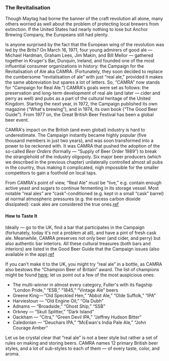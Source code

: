 ### The Revitalisation

Though Maytag had borne the banner of the craft revolution all alone, many others worried as well about the problem of protecting local brewers from extinction. If the United States had nearly nothing to lose but Anchor Brewing Company, the Europeans still had plenty.

Is anyone surprised by the fact that the European wing of the revolution was led by the Brits? On March 16, 1971, four young admirers of good ale — Michael Hardman, Graham Lees, Jim Makin, and Bill Mellor — gathered together in Kruger's Bar, Dunquin, Ireland, and founded one of the most influential consumer organizations in history: the Campaign for the Revitalisation of Ale aka CAMRA. (Fortunately, they soon decided to replace the cumbersome “revitalisation of ale” with just “real ale,” provided it makes the same abbreviation but spares a lot of letters. So, “CAMRA” now stands for “Campaign for Real Ale.”) CAMRA's goals were set as follows: the preservation and long-term development of real ale (and later — cider and perry as well) and pubs as a part of the cultural heritage of the United Kingdom. Starting the next year, in 1972, the Campaign published its own magazine (“What's brewing”), and in 1974, its own book (“The Good Beer Guide”). From 1977 on, the Great British Beer Festival has been a global beer event.

CAMRA's impact on the British (and even global) industry is hard to underestimate. The Campaign instantly became highly popular (five thousand members in just two years), and was soon transformed into a power to be reckoned with. It was CAMRA that pushed the adoption of the so-called *Beer Orders* (formally — “Supply of Beer Order 1989”) to break the stranglehold of the industry oligopoly. Six major beer producers (which we described in the previous chapter) unilaterally controlled almost all pubs in the country, thus making it complicated, nigh impossible for the smaller competitors to gain a foothold on local taps.

From CAMRA's point of view, “Real Ale” must be “live,” e.g. contain enough active yeast and sugars to continue fermenting in its storage vessel. Most notable “real ales” are “cask”-conditioned (e.g. kept in a small “cask” barrel) at normal atmospheric pressures (e.g. the excess carbon dioxide dissipated): cask ales are considered the true ones.[ref](https://camra.org.uk/learn-discover/the-basics/what-is-live-beer/)

#### How to Taste It

Ideally — go to the UK, find a bar that participates in the Campaign (fortunately, today it's not a problem at all), and have a pint of fresh cask ale. Meanwhile, CAMRA preserves not only beer (and cider, and perry) but also authentic bar interiors. All these cultural treasures (both bars and interiors) are listed in the Good Beer Guide that the Campaign issues (also available in the app).[ref](https://camra.org.uk/about/publications/the-good-beer-guide/)

If you can't make it to the UK, you might try “real ale” in a bottle, as CAMRA also bestows the “Champion Beer of Britain” award. The list of champions might be found [here](https://en.wikipedia.org/wiki/Champion_Beer_of_Britain); let us point out a few of the most auspicious ones:
  * The multi-winner in almost every category, Fuller's with its flagship “London Pride,” “ESB,” “1845,” “Vintage Ale” beers
  * Greene King — “Old Speckled Hen,” “Abbot Ale,” “Olde Suffolk,” “IPA”
  * Harviestoun — “Old Engine Oil,” “Ola Dubh”
  * Adnams — “Broadside,” “Ghost Ship,” “SSB”
  * Orkney — “Skull Splitter,” “Dark Island”
  * Oackham — “Citra,” “Green Devil IPA,” “Jeffrey Hudson Bitter”
  * Caledonian — “Deuchars IPA,” “McEwan's India Pale Ale,” “John Courage Amber”

  Let us be crystal clear that “real ale” is not a beer style but rather a set of rules on making and storing beers. CAMRA names 12 primary British beer styles, and a lot of sub-styles to each of them — of every taste, color, and aroma.